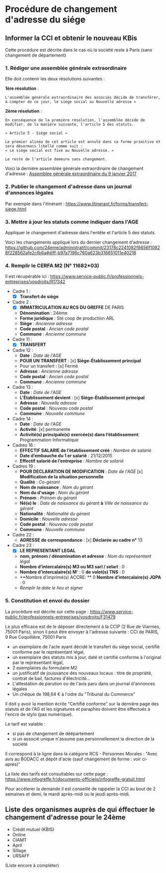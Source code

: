 # Procédure de changement d'adresse du siége

##  Informer la CCI et obtenir le nouveau KBis

Cette procédure est décrite dans le cas où la société reste à Paris (sans changement de département)

### 1. Rédiger une assemblée générale extraordinaire

Elle doit contenir les deux résolutions suivantes :

**1ère résolution** :

    L'assemblée générale extraordinaire des associés décide de transférer, à compter de ce jour, le siège social au Nouvelle adresse »

**2ème résolution** :

    En conséquence de la première résolution, l'assemblée décide de modifier, de la manière suivante, l'article 5 des statuts.

    « Article 5 - Siège social »

    Le premier alinéa de cet article est annulé dans sa forme primitive et sera désormais libellé comme suit :
    « Le siège social est fixé au Nouvelle adresse. »

    Le reste de l'article demeure sans changement.

Voici la dernière assemblée générale extraordinaire de changement d'adresse : [Assemblée générale extraordinaire du 9 janvier 2017](https://github.com/24eme/administratif/blob/master/20170109_assemblee_generale_extraordinaire.md)


### 2. Publier le changement d'adresse dans un journal d'annonces légales

Par exemple dans l'itinérant : https://www.litinerant.fr/forms/transfert-siege.html

### 3. Mettre à jour les statuts comme indiquer dans l'AGE

Appliquer le changement d'adresse dans l'entête et l'article 5 des statuts.

Voici les changements appliqué lors du dernier changement d'adresse : https://github.com/24eme/administratif/commit/23178c2241082f8656f10828f228562afe2cfb6a#diff-b97a7196c760a623b316651011e40216

### 4. Remplir le CERFA M2 (N° 11682*03)

Il est récupérable ici : https://www.service-public.fr/professionnels-entreprises/vosdroits/R17342

* Cadre 1 :
    * [x] **Transfert de siège**
* Cadre 2 :
    * [x] **IMMATRICULATION AU RCS DU GREFFE** DE PARIS
    * **Dénomination** : 24ème
    * **Forme juridique** : Sté coop de production ARL
    * **Siège** : *Ancienne adresse*
    * **Code postal** : *Ancien code postal*
    * **Commune** : *Ancienne commune*
* Cadre 11 :
    * [x] **TRANSFERT**
* Cadre 12 :
    * **Date** : *Date de l'AGE*
    * **POUR UN TRANSFERT** : [x] **Siège-Établissement principal**
    * Pour un transfert : [x] Fermé
    * **Adresse** : *Ancienne adresse*
    * **Code postal** : *Ancien code postal*
    * **Commune** : *Ancienne commune*
* Cadre 13 :
    * **Date** : *Date de l'AGE*
    * **L'Établissement devient** : [x] **Siège-Établissement principal**
    * **Adresse** : *Nouvelle adresse*
    * **Code postal** : *Nouveau code postal*
    * **Commune** : *Nouvelle commune*
* Cadre 14 :
    * **Date** : *Date de l'AGE*
    * **Activité**: [x] permanente
    * **Activité(s) principale(s) exercée(s) dans l’établissement**: Programmation Informatique
* Cadres 16 :
    * **EFFECTIF SALARIE de l’établissement créé** : *Nombre de salarié*
    * **Date d’embauche du 1 er salarié** : 21/12/2015
    * **Effectif salarié de l’entreprise** : *Nombre de salarié*
* Cadres 19 :
    * **POUR DECLARATION DE MODIFICATION** : *Date de l'AGE* [x] **Modification de la situation personnelle**
    * **Qualité** : *Co-gérant*
    * **Nom de naissance** : *Nom du gérant*
    * **Nom du d'usage** : *Nom du gérant*
    * **Prénom** : *Prénom du gérant*
    * **Né(e) le** : *Date de naissance du gérant* **à** *Ville de naissance du gérant*
    * **Nationalité** : *Nationalité du gérant*
    * **Domicile** : *Nouvelle adresse*
    * **Code postal** : *Nouveau code postal*
    * **Commune** : *Nouvelle commune*
* Cadre 22 :
    * **ADRESSE de correspondance** : [x] **Déclarée au cadre n°** 13
* Cadre 23 :
    * [x] **LE REPRESENTANT LEGAL**
    * **nom, prénom / dénomination et adresse** : *Nom du représentant légal*
    * **Nombre d’intercalaire(s) M3 ou M3 sarl / selarl** : 0
    * **Nombre d’intercalaire(s) M’** : 0 **de volet(s) TNS** : 0
    * **Nombre d’imprimé(s) ACCRE: ** 0 **Nombre d’intercalaire(s) JQPA** : 0
    * *Remplir la date le lieu et signer*

### 5. Constitution et envoi du dossier

La procédure est décrite sur cette page : https://www.service-public.fr/professionnels-entreprises/vosdroits/F31479

Le plus efficace est de le déposer directement à la CCIP (2 Rue de Viarmes, 75001 Paris), sinon il peut être envoyer à l'adresse suivante : CCI de PARIS, 9 Rue Coquillière, 75001 Paris

* un exemplaire de l'acte ayant décidé le transfert du siège social, certifié conforme par le représentant légal,
* un exemplaire des statuts mis à jour, daté et certifié conforme à l'original par le représentant légal,
* 2 exemplaires du formulaire M2
* un justificatif de jouissance des nouveaux locaux : titre de propriété, contrat de bail, factures d'électricité...
* L'attestation de parution ou de l'avis paru dans un journal d'annonces légales
* Un chèque de 198,64 € à l'odre du "Tribunal du Commerce"

Il doit y avoir la mention écrite "Certifié conforme" sur la dernière page des statuts et de l'AG et les signatures et paraphes doivent être effectués à l'encre de stylo (pas numérique).

Le tarif est valable :
* si pas de changement de déépartement
* si un associé unique n'assume pas personnellement la direction de la société

Il correspond à la ligne dans la catégorie RCS - Personnes Morales : "Avec avis au BODACC et dépôt d'acte (sauf changement de forme : voir ci-après)"

La liste des tarifs est consultables sur cette page : https://www.infogreffe.fr/documents-officiels/infogreffe-gratuit.html

Pour accélerer la demande il est conseillé de rappeler la CCI au bout de 2 semaines et demi, le mardi après-midi ou le jeudi après-midi.

## Liste des organismes auprès de qui éffectuer le changement d'adresse pour le 24ème

* Crédit mutuel (KBIS)
* Online
* CIAMT
* April
* Sillage
* URSAFF

(Liste encore à compléter)
